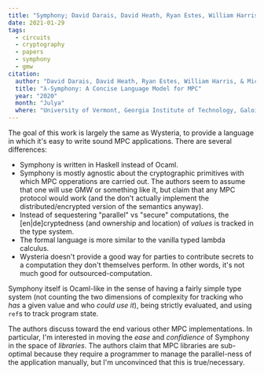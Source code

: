 ```yaml
---
title: "Symphony; David Darais, David Heath, Ryan Estes, William Harris, and Michael Hicks"
date: 2021-01-29
tags:
  - circuits
  - cryptography
  - papers
  - symphony
  - gmw
citation:
  author: "David Darais, David Heath, Ryan Estes, William Harris, & Michael Hicks"
  title: "λ-Symphony: A Concise Language Model for MPC"
  year: "2020"
  month: "Julya"
  where: "University of Vermont, Georgia Institute of Technology, Galois Inc., & University of Maryland"
---
```



The goal of this work is largely the same as Wysteria, to provide a language in which it's easy to write sound MPC applications. 
There are several differences:

- Symphony is written in Haskell instead of Ocaml. 
- Symphony is mostly agnostic about the cryptographic primitives with which MPC opperations are carried out. 
The authors seem to assume that one will use GMW or something like it, but claim that any MPC protocol would work
(and the don't actually implement the distributed/encrypted version of the semantics anyway).
- Instead of sequestering "parallel" vs "secure" computations, the [en|de]cryptedness (and ownership and location) of _values_ is tracked in the type system.
- The formal language is more similar to the vanilla typed lambda calculus.
- Wysteria doesn't provide a good way for parties to contribute secrets to a computation they don't themselves perform.
In other words, it's not much good for outsourced-computation. 

Symphony itself is Ocaml-like in the sense of having a fairly simple type system (not counting the two dimensions of complexity for tracking who _has_ a given value and who _could use it_), being strictly evaluated, and using `ref`s to track program state. 

The authors discuss toward the end various other MPC implementations. In particular, I'm interested in moving the _ease_ and _confidience_ of Symphony in the space of _libraries_. The authors claim that MPC libraries are sub-optimal because they require a programmer to manage the parallel-ness of the application manually, but I'm unconvinced that this is true/necessary. 
